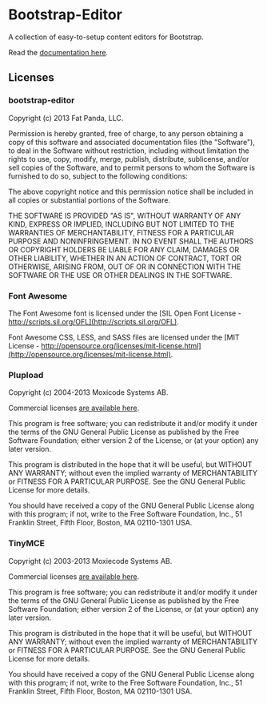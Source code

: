 Bootstrap-Editor
================

A collection of easy-to-setup content editors for Bootstrap.

Read the [documentation here](http://collegeman.github.io/bootstrap-editor).

Licenses
--------

### bootstrap-editor

Copyright (c) 2013 Fat Panda, LLC.

Permission is hereby granted, free of charge, to any person obtaining a copy
of this software and associated documentation files (the "Software"), to deal
in the Software without restriction, including without limitation the rights
to use, copy, modify, merge, publish, distribute, sublicense, and/or sell
copies of the Software, and to permit persons to whom the Software is
furnished to do so, subject to the following conditions:

The above copyright notice and this permission notice shall be included in
all copies or substantial portions of the Software.

THE SOFTWARE IS PROVIDED "AS IS", WITHOUT WARRANTY OF ANY KIND, EXPRESS OR
IMPLIED, INCLUDING BUT NOT LIMITED TO THE WARRANTIES OF MERCHANTABILITY,
FITNESS FOR A PARTICULAR PURPOSE AND NONINFRINGEMENT. IN NO EVENT SHALL THE
AUTHORS OR COPYRIGHT HOLDERS BE LIABLE FOR ANY CLAIM, DAMAGES OR OTHER
LIABILITY, WHETHER IN AN ACTION OF CONTRACT, TORT OR OTHERWISE, ARISING FROM,
OUT OF OR IN CONNECTION WITH THE SOFTWARE OR THE USE OR OTHER DEALINGS IN
THE SOFTWARE.

### Font Awesome

The Font Awesome font is licensed under the [SIL Open Font License - http://scripts.sil.org/OFL](http://scripts.sil.org/OFL).

Font Awesome CSS, LESS, and SASS files are licensed under the [MIT License - http://opensource.org/licenses/mit-license.html](http://opensource.org/licenses/mit-license.html).

### Plupload

Copyright (c) 2004-2013 Moxicode Systems AB.

Commercial licenses [are available here](http://www.plupload.com/commercial.php).

This program is free software; you can redistribute it and/or modify
it under the terms of the GNU General Public License as published by
the Free Software Foundation; either version 2 of the License, or
(at your option) any later version.

This program is distributed in the hope that it will be useful,
but WITHOUT ANY WARRANTY; without even the implied warranty of
MERCHANTABILITY or FITNESS FOR A PARTICULAR PURPOSE.  See the
GNU General Public License for more details.

You should have received a copy of the GNU General Public License along
with this program; if not, write to the Free Software Foundation, Inc.,
51 Franklin Street, Fifth Floor, Boston, MA 02110-1301 USA.

### TinyMCE

Copyright (c) 2003-2013 Moxiecode Systems AB.

Commercial licenses [are available here](http://www.tinymce.com/enterprise/enterprise.php).

This program is free software; you can redistribute it and/or modify
it under the terms of the GNU General Public License as published by
the Free Software Foundation; either version 2 of the License, or
(at your option) any later version.

This program is distributed in the hope that it will be useful,
but WITHOUT ANY WARRANTY; without even the implied warranty of
MERCHANTABILITY or FITNESS FOR A PARTICULAR PURPOSE.  See the
GNU General Public License for more details.

You should have received a copy of the GNU General Public License along
with this program; if not, write to the Free Software Foundation, Inc.,
51 Franklin Street, Fifth Floor, Boston, MA 02110-1301 USA.